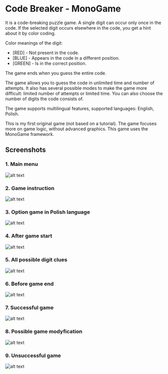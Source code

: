 # Code Breaker - MonoGame
It is a code-breaking puzzle game. A single digit can occur only once in the code. If the selected digit occurs elsewhere in the code, you get a hint about it by color coding. 

Color meanings of the digit:
- [RED] - Not present in the code.
- [BLUE] - Appears in the code in a different position.
- [GREEN] - Is in the correct position.

The game ends when you guess the entire code.

The game allows you to guess the code in unlimited time and number of attempts. It also has several possible modes to make the game more difficult: limited number of attempts or limited time. You can also choose the number of digits the code consists of.

The game supports multilingual features, supported languages: English, Polish.

This is my first original game (not based on a tutorial). The game focuses more on game logic, without advanced graphics. This game uses the MonoGame framework. 

## Screenshots

### 1. Main menu
![alt text](screenshots/1.4.0/1MainMenu.PNG)

### 2. Game instruction
![alt text](screenshots/1.4.0/2GameInstruction.PNG)

### 3. Option game in Polish language
![alt text](screenshots/1.4.0/3OptionSupportPolish.PNG)

### 4. After game start
![alt text](screenshots/1.4.0/4AfterStartGame.PNG)

### 5. All possible digit clues
![alt text](screenshots/1.4.0/5AllPossibleDigitClues.PNG)

### 6. Before game end
![alt text](screenshots/1.4.0/6BeforeGameEnd.PNG)

### 7. Successful game
![alt text](screenshots/1.4.0/7GameFinishWin.PNG)

### 8. Possible game modyfication
![alt text](screenshots/1.4.0/8PossibleModes.PNG)

### 9. Unsuccessful game
![alt text](screenshots/1.4.0/9GameFinishLose.PNG)
